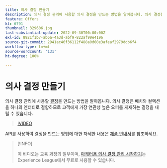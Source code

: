 ```yaml
---
title: 의사 결정 만들기
description: 의사 결정 관리에 사용할 의사 결정을 만드는 방법을 알아봅니다. 의사 결정은 배치와 컬렉션을 하나의 엔터티로 결합하므로 고객에게 가장 연관성 높은 오퍼를 게재하는 결정을 내릴 수 있습니다.
feature: Offers
kt: 6791
thumbnail: 329606.jpg
last-substantial-update: 2022-09-30T00:00:00Z
exl-id: 8921f1b7-ab6a-4a3d-abf9-822af99e4196
source-git-commit: 2941ac46f36112f488a0d60e3afeaf2979ddb6f4
workflow-type: tm+mt
source-wordcount: '131'
ht-degree: 100%

---
```


# 의사 결정 만들기

의사 결정 관리에 사용할 [결정](https://experienceleague.adobe.com/docs/journey-optimizer/using/offer-decisioniong/create-manage-activities/create-offer-activities.html?lang=ko)을 만드는 방법을 알아봅니다. 의사 결정은 배치와 컬렉션을 하나의 엔터티로 결합하므로 고객에게 가장 연관성 높은 오퍼를 게재하는 결정을 내릴 수 있습니다.

>[!VIDEO](https://video.tv.adobe.com/v/329606?quality=12&learn=on)

API를 사용하여 결정을 만드는 방법에 대한 자세한 내용은 [제품 안내서](https://experienceleague.adobe.com/docs/journey-optimizer/using/offer-decisioniong/api-reference/activities-api/create.html?lang=ko)를 참조하세요.

>[!INFO]
>
> 이 비디오는 교육 과정의 일부이며, [마케터용 의사 결정 관리 시작하기](https://experienceleague.adobe.com/?recommended=ExperiencePlatform-U-1-2020.1.offerdecisioning)는 Experience League에서 무료로 사용할 수 있습니다.
